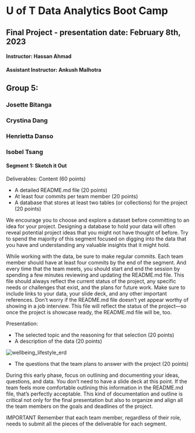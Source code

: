 # U of T Data Analytics Boot Camp
## Final Project - presentation date: February 8th, 2023
#### Instructor: Hassan Ahmad
#### Assistant Instructor: Ankush Malhotra

## Group 5:
### Josette Bitanga 
### Crystina Dang
### Henrietta Danso
### Isobel Tsang

#### Segment 1: Sketch it Out

Deliverables:
Content (60 points)
- A detailed README.md file (20 points)
- At least four commits per team member (20 points)
- A database that stores at least two tables (or collections) for the project (20 points)

We encourage you to choose and explore a dataset before committing to an idea for your project. Designing a database to hold your data will often reveal potential project ideas that you might not have thought of before. Try to spend the majority of this segment focused on digging into the data that you have and understanding any valuable insights that it might hold.

While working with the data, be sure to make regular commits. Each team member should have at least four commits by the end of the segment. And every time that the team meets, you should start and end the session by spending a few minutes reviewing and updating the README.md file. This file should always reflect the current status of the project, any specific needs or challenges that exist, and the plans for future work. Make sure to include links to your data, your slide deck, and any other important references. Don’t worry if the README.md file doesn’t yet appear worthy of showing in a job interview. This file will reflect the status of the project—so once the project is showcase ready, the README.md file will be, too.


Presentation:
- The selected topic and the reasoning for that selection (20 points)
- A description of the data (20 points)

![wellbeing_lifestyle_erd](https://user-images.githubusercontent.com/108503112/214723873-f517e70c-5d71-469d-83a3-6670dcfbc621.png)


- The questions that the team plans to answer with the project (20 points)

During this early phase, focus on outlining and documenting your ideas, questions, and data. You don’t need to have a slide deck at this point. If the team feels more comfortable outlining this information in the README.md file, that’s perfectly acceptable. This kind of documentation and outline is critical not only for the final presentation but also to organize and align all the team members on the goals and deadlines of the project.

IMPORTANT
Remember that each team member, regardless of their role, needs to submit all the pieces of the deliverable for each segment.
